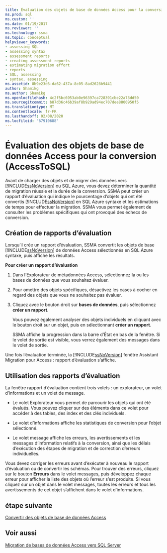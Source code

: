 ```yaml
---
title: Évaluation des objets de base de données Access pour la conversion (AccessToSQL) | Microsoft Docs
ms.prod: sql
ms.custom: ''
ms.date: 01/19/2017
ms.reviewer: ''
ms.technology: ssma
ms.topic: conceptual
helpviewer_keywords:
- assessing SQL
- assessing syntax
- assessment reports
- creating assessment reports
- estimating migration effort
- reports
- SQL, assessing
- syntax, assessing
ms.assetid: 8b9e23d6-da62-437a-8c05-8ad2628b9441
author: Shamikg
ms.author: Shamikg
ms.openlocfilehash: 4c2f5bc6953ab0e96397ca728391cbe22a73dd50
ms.sourcegitcommit: b87d36c46b39af8b929ad94ec707dee8800950f5
ms.translationtype: MT
ms.contentlocale: fr-FR
ms.lasthandoff: 02/08/2020
ms.locfileid: "67910688"
---
```

# <a name="assessing-access-database-objects-for-conversion-accesstosql"></a>Évaluation des objets de base de données Access pour la conversion (AccessToSQL)
Avant de charger des objets et de migrer des données vers [!INCLUDE[ssNoVersion](../../includes/ssnoversion-md.md)] ou SQL Azure, vous devez déterminer la quantité de migration réussie et la durée de la conversion. SSMA peut créer un rapport d’évaluation qui indique le pourcentage d’objets qui ont été convertis [!INCLUDE[ssNoVersion](../../includes/ssnoversion-md.md)] en SQL Azure syntaxe et les estimations de temps pour effectuer la migration. SSMA vous permet également de consulter les problèmes spécifiques qui ont provoqué des échecs de conversion.  
  
## <a name="creating-assessment-reports"></a>Création de rapports d’évaluation  
Lorsqu’il crée un rapport d’évaluation, SSMA convertit les objets de base [!INCLUDE[ssNoVersion](../../includes/ssnoversion-md.md)] de données Access sélectionnés en SQL Azure syntaxe, puis affiche les résultats.  
  
**Pour créer un rapport d’évaluation**  
  
1.  Dans l’Explorateur de métadonnées Access, sélectionnez la ou les bases de données que vous souhaitez évaluer.  
  
2.  Pour omettre des objets spécifiques, désactivez les cases à cocher en regard des objets que vous ne souhaitez pas évaluer.  
  
3.  Cliquez avec le bouton droit sur **bases de données**, puis sélectionnez **créer un rapport**.  
  
    Vous pouvez également analyser des objets individuels en cliquant avec le bouton droit sur un objet, puis en sélectionnant **créer un rapport**.  
  
    SSMA affiche la progression dans la barre d’État en bas de la fenêtre. Si le volet de sortie est visible, vous verrez également des messages dans le volet de sortie.  
  
Une fois l’évaluation terminée, la [!INCLUDE[ssNoVersion](../../includes/ssnoversion-md.md)] fenêtre Assistant Migration pour Access : rapport d’évaluation s’affiche.  
  
## <a name="using-assessment-reports"></a>Utilisation des rapports d’évaluation  
La fenêtre rapport d’évaluation contient trois volets : un explorateur, un volet d’informations et un volet de message.  
  
-   Le volet Explorateur vous permet de parcourir les objets qui ont été évalués. Vous pouvez cliquer sur des éléments dans ce volet pour accéder à des tables, des index et des clés individuels.  
  
-   Le volet d’informations affiche les statistiques de conversion pour l’objet sélectionné.  
  
-   Le volet message affiche les erreurs, les avertissements et les messages d’information relatifs à la conversion, ainsi que les délais d’exécution des étapes de migration et de correction d’erreurs individuelles.  
  
Vous devez corriger les erreurs avant d’exécuter à nouveau le rapport d’évaluation ou de convertir les schémas. Pour trouver des erreurs, cliquez sur le bouton **Erreurs** dans le volet messages, puis développez chaque erreur pour afficher la liste des objets où l’erreur s’est produite. Si vous cliquez sur un objet dans le volet messages, toutes les erreurs et tous les avertissements de cet objet s’affichent dans le volet d’informations.  
  
## <a name="next-step"></a>étape suivante  
[Convertir des objets de base de données Access](converting-access-database-objects-accesstosql.md)  
  
## <a name="see-also"></a>Voir aussi  
[Migration de bases de données Access vers SQL Server](migrating-access-databases-to-sql-server-azure-sql-db-accesstosql.md)  
  
